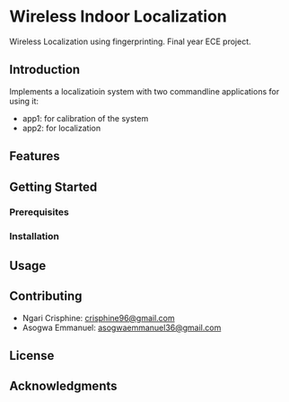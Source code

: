 # Wireless Indoor Localization

Wireless Localization using fingerprinting. Final year ECE project. 

## Introduction

Implements a localizatioin system with two commandline applications for using it:
- app1: for calibration of the system
- app2: for localization 

## Features

## Getting Started

### Prerequisites

### Installation

## Usage

## Contributing
- Ngari Crisphine: crisphine96@gmail.com
- Asogwa Emmanuel: asogwaemmanuel36@gmail.com 

## License

## Acknowledgments
